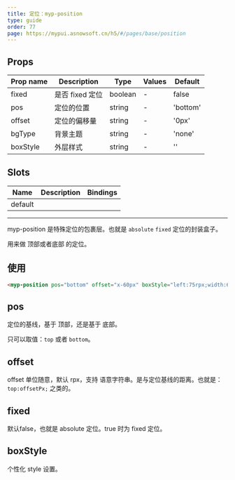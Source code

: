 ```yaml
---
title: 定位：myp-position
type: guide
order: 77
page: https://mypui.asnowsoft.cn/h5/#/pages/base/position
---
```


## Props

| Prop name | Description     | Type    | Values | Default  |
| --------- | --------------- | ------- | ------ | -------- |
| fixed     | 是否 fixed 定位 | boolean | -      | false    |
| pos       | 定位的位置      | string  | -      | 'bottom' |
| offset    | 定位的偏移量    | string  | -      | '0px'    |
| bgType    | 背景主题        | string  | -      | 'none'   |
| boxStyle  | 外层样式        | string  | -      | ''       |

## Slots

| Name    | Description | Bindings |
| ------- | ----------- | -------- |
| default |             |          |

---

myp-position 是特殊定位的包裹层。也就是 `absolute` `fixed` 定位的封装盒子。

用来做 顶部或者底部 的定位。

## 使用

```html
<myp-position pos="bottom" offset="x-60px" boxStyle="left:75rpx;width:600rpx;"></myp-position>
```

## pos

定位的基线，基于 顶部，还是基于 底部。

只可以取值：`top` 或者 `bottom`。

## offset

offset 单位随意，默认 rpx，支持 语意字符串。是与定位基线的距离。也就是：`top:offsetPx;` 之类的。

## fixed

默认false，也就是 absolute 定位。true 时为 fixed 定位。

## boxStyle

个性化 style 设置。
